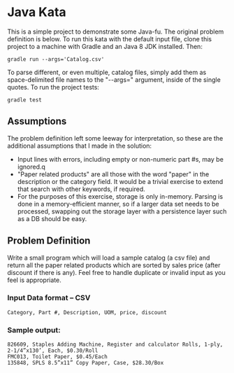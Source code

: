 # Java Kata
This is a simple project to demonstrate some Java-fu.  The original problem definition
is below.  To run this kata with the default input file, clone this project to a machine
with Gradle and an Java 8 JDK installed.  Then:

```gradle run --args='Catalog.csv'```

To parse different, or even multiple, catalog files, simply add them as
space-delimited file names to the "--args=" argument, inside of the single quotes.
To run the project tests:

```gradle test```

## Assumptions
The problem definition left some leeway for interpretation, so these are the
additional assumptions that I made in the solution:
- Input lines with errors, including empty or non-numeric part #s, may be ignored.q
- "Paper related products" are all those with the word "paper" in the description
or the category field.  It would be a trivial exercise to extend that search with
other keywords, if required.
- For the purposes of this exercise, storage is only in-memory.  Parsing is done in
a memory-efficient manner, so if a larger data set needs to be processed, swapping
out the storage layer with a persistence layer such as a DB should be easy.

## Problem Definition
Write a small program which will load a sample catalog (a csv file) and return all
the paper related products which are sorted by sales price (after discount if there
is any). Feel free to handle duplicate or invalid input as you feel is appropriate.

### Input Data format – CSV
```
Category, Part #, Description, UOM, price, discount
```

### Sample output:
```
826609, Staples Adding Machine, Register and calculator Rolls, 1-ply, 2-1/4”x130’, Each, $0.30/Roll
FMC013, Toilet Paper, $0.45/Each
135848, SPLS 8.5”x11” Copy Paper, Case, $28.30/Box
```